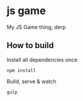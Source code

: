 # js game
My JS Game thing, derp

## How to build
Install all dependencies once
```
npm install
```

Build, serve & watch
```
gulp
```
